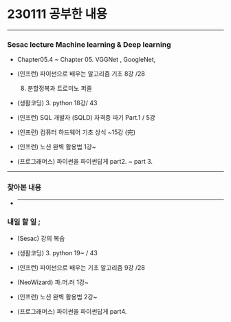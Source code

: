 # 230111 공부한 내용

---

### Sesac lecture Machine learning & Deep learning

- Chapter05.4 ~ Chapter 05.
  VGGNet , GoogleNet,

- (인프런) 파이썬으로 배우는 알고리즘 기초 8강 /28

  8. 분할정복과 트로미노 퍼즐

- (생활코딩) 3. python 18강/ 43

- (인프런) SQL 개발자 (SQLD) 자격증 따기 Part.1 / 5강

- (인프런) 컴퓨터 하드웨어 기초 상식 ~15강 (完)

- (인프런) 노션 완벽 활용법 1강~

- (프로그래머스) 파이썬을 파이썬답게 part2. ~ part 3.

---

### 찾아본 내용

- ***

### 내일 할 일 ;

- (Sesac) 강의 복습

- (생활코딩) 3. python 19~ / 43

- (인프런) 파이썬으로 배우는 기초 알고리즘 9강 /28

- (NeoWizard) 파.머.러 1강~

- (인프런) 노션 완벽 활용법 2강~

- (프로그래머스) 파이썬을 파이썬답게 part4.
